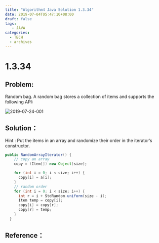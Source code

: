 ```yaml
---
title: "Algorithm4 Java Solution 1.3.34"
date: 2019-07-04T05:47:10+08:00
draft: false
tags:
   - JAVA
categories:
  - TECH
  - archives
---
```



# 1.3.34

## Problem:

Random bag. A random bag stores a collection of items and supports the following API:

![2019-07-24-001](https://gitee.com/gdhu/prvpic/raw/master/2019-07-24-001.jpg)

## Solution：

Hint : Put the items in an array and randomize their order in the iterator’s constructor.

```java
public RandomArrayIterator() {
    // copy an array
    copy = (Item[]) new Object[size];

    for (int i = 0; i < size; i++) {
      copy[i] = a[i];
    }
    // random order
    for (int i = 0; i < size; i++) {
      int r = i + StdRandom.uniform(size - i);
      Item temp = copy[i];
      copy[i] = copy[r];
      copy[r] = temp;
    }
  }
```

## Reference：


